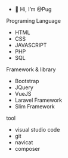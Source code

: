 - 👋 Hi, I’m @Pug

Programing Language
  -  HTML 
  -  CSS
  -  JAVASCRIPT
  -  PHP                
  -  SQL               
  
Framework & library
  -  Bootstrap
  -  JQuery
  -  VueJS
  -  Laravel Framework
  -  Slim Framework

tool
  -  visual studio code
  -  git
  -  navicat
  -  composer
  
<!---
Pugpaprika21/Pugpaprika21 is a ✨ special ✨ repository because its `README.md` (this file) appears on your GitHub profile.
You can click the Preview link to take a look at your changes.
--->
